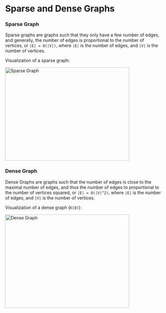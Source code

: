 # Sparse and Dense Graphs

### Sparse Graph

Sparse graphs are graphs such that they only have a few number of edges, and generally, the number
of edges is proportional to the number of vertices, or `|E| = O(|V|)`, where `|E|` is the number of 
edges, and `|V|` is the number of vertices. 

Visualization of a sparse graph:

<img src="https://i.imgur.com/tWmgrvx.png" alt="Sparse Graph" width="400" height="300">

### Dense Graph

Dense Graphs are graphs such that the number of edges is close to the maximal number of edges, and 
thus the number of edges to proportional to the number of vertices squared, or `|E| = O(|V|^2)`,
 where `|E|` is the number of edges, and `|V|` is the number of vertices. 

Visualization of a dense graph (`K(8)`):

<img src="https://i.imgur.com/juXLlUl.png" alt="Dense Graph" width="400" height="300">
